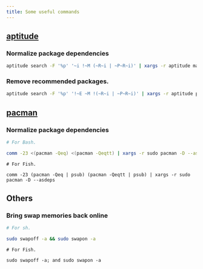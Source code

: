 ```yaml
---
title: Some useful commands
---
```


## [aptitude](https://aptitude.alioth.debian.org/)

### Normalize package dependencies

```bash
aptitude search -F '%p' '~i !~M (~R~i | ~P~R~i)' | xargs -r aptitude markauto -y
```

### Remove recommended packages.

```bash
aptitude search -F '%p' '!~E ~M !(~R~i | ~P~R~i)' | xargs -r aptitude purge --purge-unused -y
```

## [pacman](https://www.archlinux.org/pacman/)

### Normalize package dependencies

```bash
# For Bash.

comm -23 <(pacman -Qeq) <(pacman -Qeqtt) | xargs -r sudo pacman -D --asdeps
```

```fish
# For Fish.

comm -23 (pacman -Qeq | psub) (pacman -Qeqtt | psub) | xargs -r sudo pacman -D --asdeps
```

## Others

### Bring swap memories back online

```sh
# For sh.

sudo swapoff -a && sudo swapon -a
```

```fish
# For Fish.

sudo swapoff -a; and sudo swapon -a
```
